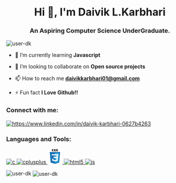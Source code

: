 <h1 align="center">Hi 👋, I'm Daivik L.Karbhari</h1>
<h3 align="center">An Aspiring Computer Science UnderGraduate.</h3>

<p align="left"> <img src="https://komarev.com/ghpvc/?username=user-dk&label=Profile%20views&color=0e75b6&style=flat" alt="user-dk" /> </p>

- 🌱 I’m currently learning **Javascript**

- 👯 I’m looking to collaborate on **Open source projects**

- 📫 How to reach me **daivikkarbhari01@gmail.com**

- ⚡ Fun fact **I Love Github!!**

<h3 align="left">Connect with me:</h3>
<p align="left">
<a href="https://linkedin.com/in/https://www.linkedin.com/in/daivik-karbhari-0627b4263" target="blank"><img align="center" src="https://raw.githubusercontent.com/rahuldkjain/github-profile-readme-generator/master/src/images/icons/Social/linked-in-alt.svg" alt="https://www.linkedin.com/in/daivik-karbhari-0627b4263" height="30" width="40" /></a>
</p>

<h3 align="left">Languages and Tools:</h3>
<p align="left"> <a href="https://www.cprogramming.com/" target="_blank" rel="noreferrer"> <img src="[https://raw.githubusercontent.com/devicons/devicon/master/icons/c/c-original.svg](https://www.google.com/imgres?imgurl=https%3A%2F%2Fupload.wikimedia.org%2Fwikipedia%2Fcommons%2Fthumb%2F1%2F18%2FC_Programming_Language.svg%2F1853px-C_Programming_Language.svg.png&tbnid=lBqzHBayeAtIvM&vet=12ahUKEwjlkeiSsL6BAxV02zgGHU2yDjEQMygAegQIARBa..i&imgrefurl=https%3A%2F%2Fcommons.wikimedia.org%2Fwiki%2FFile%3AC_Programming_Language.svg&docid=Shits0nCqz4EVM&w=1853&h=2048&q=c%20svg%20image&ved=2ahUKEwjlkeiSsL6BAxV02zgGHU2yDjEQMygAegQIARBa)" alt="c" width="40" height="40"/> </a> <a href="https://www.w3schools.com/cpp/" target="_blank" rel="noreferrer"> <img src="[https://raw.githubusercontent.com/devicons/devicon/master/icons/cplusplus/cplusplus-original.svg](https://www.google.com/imgres?imgurl=https%3A%2F%2Fwww.svgrepo.com%2Fshow%2F303480%2Fc-logo.svg&tbnid=K96FSKKDV4ZakM&vet=12ahUKEwjlkeiSsL6BAxV02zgGHU2yDjEQMygGegQIARBn..i&imgrefurl=https%3A%2F%2Fwww.svgrepo.com%2Fsvg%2F303480%2Fc-logo&docid=bJdci72zK5-nMM&w=800&h=800&q=c%20svg%20image&ved=2ahUKEwjlkeiSsL6BAxV02zgGHU2yDjEQMygGegQIARBn)" alt="cplusplus" width="40" height="40"/> </a> <a href="https://www.w3schools.com/css/" target="_blank" rel="noreferrer"> <img src="https://raw.githubusercontent.com/devicons/devicon/master/icons/css3/css3-original-wordmark.svg" alt="css3" width="40" height="40"/> </a> <a href="https://www.w3.org/html/" target="_blank" rel="noreferrer"> <img src="[https://raw.githubusercontent.com/devicons/devicon/master/icons/html5/html5-original-wordmark.svg](https://www.google.com/imgres?imgurl=https%3A%2F%2Fupload.wikimedia.org%2Fwikipedia%2Fcommons%2Fthumb%2F3%2F38%2FHTML5_Badge.svg%2F1024px-HTML5_Badge.svg.png&tbnid=WG3TRMa5jqPCMM&vet=12ahUKEwjcuJTAsL6BAxWKzaACHcd3CUoQMygAegQIARBe..i&imgrefurl=https%3A%2F%2Fcommons.wikimedia.org%2Fwiki%2FFile%3AHTML5_Badge.svg&docid=zE9j2C1bwI5DQM&w=1024&h=1024&q=html%20svg%20image&ved=2ahUKEwjcuJTAsL6BAxWKzaACHcd3CUoQMygAegQIARBe)https://www.google.com/imgres?imgurl=https%3A%2F%2Fupload.wikimedia.org%2Fwikipedia%2Fcommons%2Fthumb%2F3%2F38%2FHTML5_Badge.svg%2F1024px-HTML5_Badge.svg.png&tbnid=WG3TRMa5jqPCMM&vet=12ahUKEwjcuJTAsL6BAxWKzaACHcd3CUoQMygAegQIARBe..i&imgrefurl=https%3A%2F%2Fcommons.wikimedia.org%2Fwiki%2FFile%3AHTML5_Badge.svg&docid=zE9j2C1bwI5DQM&w=1024&h=1024&q=html%20svg%20image&ved=2ahUKEwjcuJTAsL6BAxWKzaACHcd3CUoQMygAegQIARBe" alt="html5" width="40" height="40"/> </a> <a href="[https://www.w3.org/html/](https://javascript.info/)" target="_blank" rel="noreferrer"> <img src="https://www.google.com/imgres?imgurl=https%3A%2F%2Fupload.wikimedia.org%2Fwikipedia%2Fcommons%2Fthumb%2Fd%2Fd4%2FJavascript-shield.svg%2F1200px-Javascript-shield.svg.png&tbnid=j_BQXi_vKufbpM&vet=12ahUKEwj6or37sL6BAxXp2jgGHTx3BXUQMygCegQIARBR..i&imgrefurl=https%3A%2F%2Fcommons.wikimedia.org%2Fwiki%2FFile%3AJavascript-shield.svg&docid=Uhnusq6383PgbM&w=1200&h=1693&q=javascript%20svg%20image&ved=2ahUKEwj6or37sL6BAxXp2jgGHTx3BXUQMygCegQIARBR" alt="js" width="40" height="40"/> </a></p>

<p><img align="left" src="https://github-readme-stats.vercel.app/api/top-langs?username=user-dk&show_icons=true&locale=en&layout=compact" alt="user-dk" /></p>

<p>&nbsp;<img align="center" src="https://github-readme-stats.vercel.app/api?username=user-dk&show_icons=true&locale=en" alt="user-dk" /></p>

